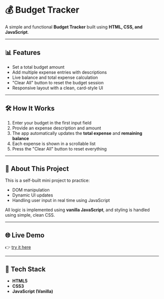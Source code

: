 # 💰 Budget Tracker

A simple and functional **Budget Tracker** built using **HTML, CSS, and JavaScript**.

---

## 📊 Features

- Set a total budget amount  
- Add multiple expense entries with descriptions  
- Live balance and total expense calculation  
- "Clear All" button to reset the budget session  
- Responsive layout with a clean, card-style UI  

---

## 🛠️ How It Works

1. Enter your budget in the first input field  
2. Provide an expense description and amount  
3. The app automatically updates the **total expense** and **remaining balance**  
4. Each expense is shown in a scrollable list  
5. Press the "Clear All" button to reset everything

---

## 🔎 About This Project

This is a self-built mini project to practice:
- DOM manipulation  
- Dynamic UI updates  
- Handling user input in real time using JavaScript  

All logic is implemented using **vanilla JavaScript**, and styling is handled using simple, clean CSS.

---

## 🌐 Live Demo

👉 [try it here](https://sourabh001s.github.io/Budget-Tracker/)

---

## 🧰 Tech Stack

- **HTML5**  
- **CSS3**  
- **JavaScript (Vanilla)**


